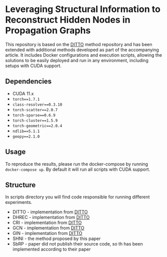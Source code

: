 # Leveraging Structural Information to Reconstruct Hidden Nodes in Propagation Graphs

This repository is based on the [DITTO](https://github.com/q-rz/KDD23-DITTO) method repository and has been extended with additional methods developed as part of the accompanying article. It includes Docker configurations and execution scripts, allowing the solutions to be easily deployed and run in any environment, including setups with CUDA support.

## Dependencies

- CUDA 11.x
- `torch==1.7.1`
- `class-resolver==0.3.10`
- `torch-scatter==2.0.7`
- `torch-sparse==0.6.9`
- `torch-cluster==1.5.9`
- `torch-geometric==2.0.4`
- `ndlib==5.1.1`
- `geopy==2.1.0`

## Usage

To reproduce the results, please run the docker-compose by running `docker-compose up`. By default it will run all scripts with CUDA support.

## Structure
In scripts directory you will find code responsible for running different experiments.
- DITTO - implementation from [DITTO](https://github.com/q-rz/KDD23-DITTO)
- DHREC - implementation from [DITTO](https://github.com/q-rz/KDD23-DITTO)
- CRI - implementation from [DITTO](https://github.com/q-rz/KDD23-DITTO)
- GCN - implementation from [DITTO](https://github.com/q-rz/KDD23-DITTO)
- GIN - implementation from [DITTO](https://github.com/q-rz/KDD23-DITTO)
- SHNI - the method proposed by this paper
- SbRP - paper did not publish their source code, so th has been implemented according to their paper
```
